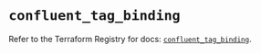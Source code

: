 # `confluent_tag_binding`

Refer to the Terraform Registry for docs: [`confluent_tag_binding`](https://registry.terraform.io/providers/confluentinc/confluent/2.10.0/docs/resources/tag_binding).
